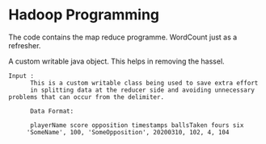 # Hadoop Programming

The code contains the map reduce programme. WordCount just as a refresher.

A custom writable java object. This helps in removing the hassel.

``` MINMAX PROJECT
Input :
      This is a custom writable class being used to save extra effort
      in splitting data at the reducer side and avoiding unnecessary problems that can occur from the delimiter.

      Data Format:

      playerName score opposition timestamps ballsTaken fours six
     'SomeName', 100, 'SomeOpposition', 20200310, 102, 4, 104

```
